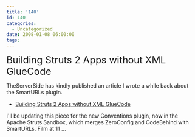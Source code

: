 ```yaml
---
title: '140'
id: 140
categories:
  - Uncategorized
date: 2008-01-08 06:00:00
tags:
---
```


<span style="font-size:180%;">Building Struts 2 Apps without XML GlueCode</span>

TheServerSide has kindly published an article I wrote a while back about the SmartURLs plugin.

*   [Building Struts 2 Apps without XML GlueCode](http://www.theserverside.com/tt/articles/article.tss?l=SmartURLs) 

I'll be updating this piece for the new Conventions plugin, now in the Apache Struts Sandbox, which merges ZeroConfig and CodeBehind with SmartURLs. Film at 11 ...